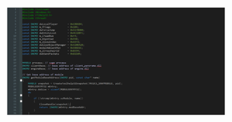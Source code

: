 
![Preview](https://github.com/PoorlyDefinedBehaviour/codeblocks-themes/blob/master/images/theme1.png)
